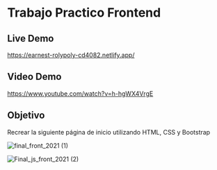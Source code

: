 # Trabajo Practico Frontend

## Live Demo

https://earnest-rolypoly-cd4082.netlify.app/

## Video Demo

https://www.youtube.com/watch?v=h-hgWX4VrgE

## Objetivo

Recrear la siguiente página de inicio utilizando HTML, CSS y Bootstrap

![final_front_2021 (1)](https://github.com/manfredcamacho/JAVA-FRONT-END-2023-2/assets/12779378/a17d27c1-d445-45ac-b8e8-74eb50f7a892)


![Final_js_front_2021 (2)](https://github.com/manfredcamacho/JAVA-FRONT-END-2023-2/assets/12779378/b2a5d126-41ec-4c3e-b0c4-74381b5ba9c9)
